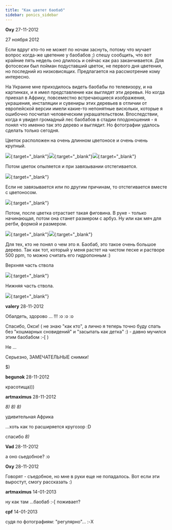 ```yaml
---
title: "Как цветет баобаб"
sidebar: ponics_sidebar
---
```


**Oxy** 27-11-2012

27 ноября 2012

Если вдруг кто-то не может по ночам заснуть, потому что мучает вопрос когда-же цветение у баобабов ;) спешу сообщить, что вот крайние пять недель оно длилось и сейчас как раз заканчивается. Для фотосесии был пойман подуставший цветок, не первого дня цветения, но последний из низковисящих. Предлагается на рассмотрение кому интересно.

На Украине мне приходилось видеть баобабы по телевизору, и на картинках, и я имел представление как выглядят эти деревья. Но когда приехал в Африку, повсеместно встречающиеся изображения, украшения, инсталяции и сувениры этих деревьев в отличии от европейской версии имели какие-то непонятные висюльки, которые я ошибочно посчитал человеческим украшательством. Впоследствии, когда я увидел громадный лес баобабов в стадии плодоношения - я понял что именно так это дерево и выглядит. Но фотографии удалось сделать только сегодня.

Цветок расположен на очень длинном цветоносе и очень очень крупный. 

[![](/imagehost/thumbs/4978.jpg)](https://t.me/ponics_ru_files/9628){:target="_blank"}[![](/imagehost/thumbs/4980.jpg)](https://t.me/ponics_ru_files/9629){:target="_blank"}[![](/imagehost/thumbs/4981.jpg)](https://t.me/ponics_ru_files/9630){:target="_blank"}

Потом цветок опыляется и при завязывании отстегивается.

[![](/imagehost/thumbs/4995.jpg)](https://t.me/ponics_ru_files/9631){:target="_blank"}

Если не завязывается или по другим причинам, то отстегивается вместе с цветоносом.

[![](/imagehost/thumbs/4994.jpg)](https://t.me/ponics_ru_files/9632){:target="_blank"}

Потом, после цветка отрастает такая фиговина. В руке - только начинающая, потом она станет размером с арбуз. Ну или как мяч для регби, формой и размером.

[![](/imagehost/thumbs/4997.jpg)](https://t.me/ponics_ru_files/9633){:target="_blank"}[![](/imagehost/thumbs/4985.jpg)](https://t.me/ponics_ru_files/9634){:target="_blank"}

Для тех, кто не понял о чем это я. Баобаб, это такое очень большое дерево. Так как тот, который у меня растет на чистом песке и растворе 500 ppm, то можно считать его гидропонным :)

Верхняя часть ствола

[![](/imagehost/thumbs/4989.jpg)](https://t.me/ponics_ru_files/9635){:target="_blank"}

Нижняя часть ствола.

[![](/imagehost/thumbs/4988.jpg)](https://t.me/ponics_ru_files/9636){:target="_blank"}


**valery** 28-11-2012

Обалдеть, здорово ... !!! :o :o :o

Спасибо, Окси! ( не знаю "как кто", а лично я теперь точно буду спать без "кошмарных сновидений" и "засыпать как детка" :) - давно мучился этим баобабом :-[ )

Не ... 

Серьезно, ЗАМЕЧАТЕЛЬНЫЕ снимки!

$)


**begunok** 28-11-2012

красотища)))


**artmaximus** 28-11-2012

 *8)* *8)* *8)*

удивительная Африка

...хоть как то расширяется кругозор :D

спасибо *8)*


**Vad** 28-11-2012

а оно сьедобное? :o


**Oxy** 28-11-2012

Говорят - съедобное, но мне в руки еще не попадалось. Вот если эти выростут, смогу рассказать :)


**artmaximus** 14-01-2013

ну как там ...баобаб :-[ поживает?


**cpf** 14-01-2013

судя по фотографиям: "регулярно"... :-X


